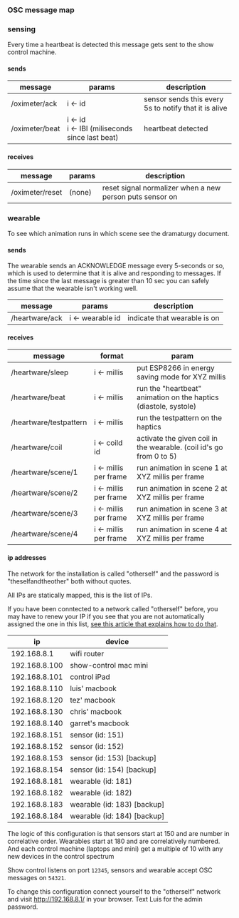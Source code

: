 ### OSC message map

### sensing

Every time a heartbeat is detected this message gets sent to the show control machine.

#### sends
message | params | description
-------------|-------------|----------|
/oximeter/ack | i <- id | sensor sends this every 5s to notify that it is alive
/oximeter/beat | i <- id<br/>i <- IBI (miliseconds since last beat) | heartbeat detected

#### receives
message | params | description
-------------|-------------|----------|
/oximeter/reset | (none) | reset signal normalizer when a new person puts sensor on

### wearable

To see which animation runs in which scene see the dramaturgy document.

#### sends

The wearable sends an ACKNOWLEDGE message every 5-seconds or so, which is used to determine that it is alive and responding to messages. If the time since the last message is greater than 10 sec you can safely assume that the wearable isn't working well.

message | params | description
-------------|-------------|----------|
/heartware/ack | i <- wearable id | indicate that wearable is on

#### receives

message       | format | param         |
-------------|-------------|----------|
/heartware/sleep | i <- millis | put ESP8266 in energy saving mode for XYZ millis
/heartware/beat | i <- millis | run the "heartbeat" animation on the haptics (diastole, systole)
/heartware/testpattern | i <- millis | run the testpattern on the haptics
/heartware/coil | i <- coild id | activate the given coil in the wearable. (coil id's go from 0 to 5)
/heartware/scene/1 | i <- millis per frame | run animation in scene 1 at XYZ millis per frame
/heartware/scene/2 | i <- millis per frame | run animation in scene 2 at XYZ millis per frame
/heartware/scene/3 | i <- millis per frame | run animation in scene 3 at XYZ millis per frame
/heartware/scene/4 | i <- millis per frame | run animation in scene 4 at XYZ millis per frame

#### ip addresses

The network for the installation is called "otherself" and the password is "theselfandtheother" both without quotes.

All IPs are statically mapped, this is the list of IPs.

If you have been conntected to a network called "otherself" before, you may have to renew your IP if you see that you are not automatically assigned the one in this list, [see this article that explains how to do that](http://osxdaily.com/2013/02/11/renew-dhcp-lease-mac-os-x/).

ip | device
-------------|-------------
192.168.8.1 | wifi router
192.168.8.100 | show-control mac mini
192.168.8.101 | control iPad
192.168.8.110 | luis' macbook
192.168.8.120 | tez' macbook
192.168.8.130 | chris' macbook
192.168.8.140 | garret's macbook
192.168.8.151 | sensor (id: 151)
192.168.8.152 | sensor (id: 152)
192.168.8.153 | sensor (id: 153) [backup]
192.168.8.154 | sensor (id: 154) [backup]
192.168.8.181 | wearable (id: 181)
192.168.8.182 | wearable (id: 182)
192.168.8.183 | wearable (id: 183) [backup]
192.168.8.184 | wearable (id: 184) [backup]

The logic of this configuration is that sensors start at 150 and are number in correlative order. Wearables start at 180 and are correlatively numbered. And each control machine (laptops and mini) get a multiple of 10 with any new devices in the control spectrum

Show control listens on port `12345`, sensors and wearable accept OSC messages on `54321`.

To change this configuration connect yourself to the "otherself" network and visit http://192.168.8.1/ in your browser. Text Luis for the admin password.
